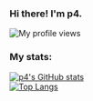 ### Hi there! I'm p4.
![My profile views](https://komarev.com/ghpvc/?username=p4p4p4)
### My stats:
[![p4's GitHub stats](https://github-readme-stats.vercel.app/api?username=p4p4p4)](https://github.com/anuraghazra/github-readme-stats)\
[![Top Langs](https://github-readme-stats.vercel.app/api/top-langs/?username=p4p4p4)](https://github.com/anuraghazra/github-readme-stats)
